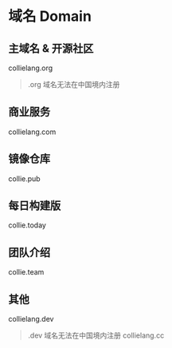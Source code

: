 # 域名 Domain

## 主域名 & 开源社区

collielang.org

> .org 域名无法在中国境内注册

## 商业服务

collielang.com

## 镜像仓库

collie.pub

## 每日构建版

collie.today

## 团队介绍

collie.team

## 其他

collielang.dev

> .dev 域名无法在中国境内注册
collielang.cc
